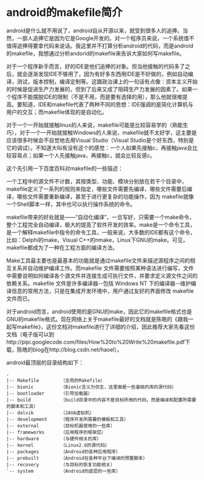 # android的makefile简介 #

android是什么就不用说了，android自从开源以来，就受到很多人的追捧。当然，一部人追捧它是因为它是Google开发的。对一个程序员来说，一个系统值不值得追捧得要拿代码来说话。我这里并不打算分析android的代码，而是android的makefile，我想通过分析andorid的makefile来告诉大家如何写makefile。

对于一个程序新手而言，好的IDE是他们追捧的对象。但当他接触的代码多了之后，就会逐渐发现IDE不够用了，因为有好多东西用IDE是不好做的，例如自动编译，测试，版本控制，编译定制等。这跟政治课上的一句话有点像：资本主义开始的时候是促进生产力发展的，但到了后来又成了阻碍生产力发展的因素了。如果一个程序不能摆脱IDE的限制（不是不用，而是要有选择的用），那么他就很难提高。要知道，IDE和makefile代表了两种不同的思想：IDE强调的是简化计算机与用户的交互；而makefile体现的是自动化。

对于一个一开始就接触linux的人来说，makefile可能是比较容易学的（熟能生巧），对于一个一开始就接触Windows的人来说，makefile就不太好学，这主要是应该很多时候会不自觉地去用Visual Studio（Visual Studio是个好东西，特别是它的调试）。不知道大叫有没有这个的感觉：一个人如果先接触c，再接触java会比较容易点；如果一个人先接触java，再接触c，就会比较反感c。

这个先引用一下百度百科对makefile的一些描述：

一个工程中的源文件不计数，其按类型、功能、模块分别放在若干个目录中，makefile定义了一系列的规则来指定，哪些文件需要先编译，哪些文件需要后编译，哪些文件需要重新编译，甚至于进行更复杂的功能操作，因为 makefile就像一个Shell脚本一样，其中也可以执行操作系统的命令。

makefile带来的好处就是——“自动化编译”，一旦写好，只需要一个make命令，整个工程完全自动编译，极大的提高了软件开发的效率。make是一个命令工具，是一个解释makefile中指令的命令工具，一般来说，大多数的IDE都有这个命令，比如：Delphi的make，Visual C++的nmake，Linux下GNU的make。可见，makefile都成为了一种在工程方面的编译方法。

Make工具最主要也是最基本的功能就是通过makefile文件来描述源程序之间的相互关系并自动维护编译工作。而makefile 文件需要按照某种语法进行编写，文件中需要说明如何编译各个源文件并连接生成可执行文件，并要求定义源文件之间的依赖关系。makefile 文件是许多编译器--包括 Windows NT 下的编译器--维护编译信息的常用方法，只是在集成开发环境中，用户通过友好的界面修改 makefile 文件而已。

对于android而言，android使用的是GNU的make，因此它的makefile格式也是GNU的makefile格式。现在网络上关于makefile最好的文档就是陈皓的《跟我一起写makefile》，这份文档对makefile进行了详细的介绍，因此推荐大家先看这份文档（电子版可以到http://pipi.googlecode.com/files/How%20to%20Write%20makefile.pdf下载，陈皓的blog在http://blog.csdn.net/haoel）。

android最顶层的目录结构如下：

    . 
    |-- Makefile        （全局的Makefile） 
    |-- bionic          （Bionic含义为仿生，这里面是一些基础的库的源代码） 
    |-- bootloader      （引导加载器） 
    |-- build           （build目录中的内容不是目标所用的代码，而是编译和配置所需要的脚本和工具） 
    |-- dalvik          （JAVA虚拟机） 
    |-- development     （程序开发所需要的模板和工具） 
    |-- external        （目标机器使用的一些库） 
    |-- frameworks      （应用程序的框架层） 
    |-- hardware        （与硬件相关的库） 
    |-- kernel          （Linux2.6的源代码） 
    |-- packages        （Android的各种应用程序） 
    |-- prebuilt        （Android在各种平台下编译的预置脚本） 
    |-- recovery        （与目标的恢复功能相关） 
    `-- system          （Android的底层的一些库）
    